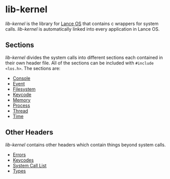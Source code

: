# lib-kernel
*lib-kernel* is the library for [Lance OS](https://github.com/shipsimfan/los-rs) that contains c wrappers for system calls. *lib-kernel* is automatically linked into every application in Lance OS.

## Sections
*lib-kernel* divides the system calls into different sections each contained in their own header file. All of the sections can be included with `#include <los.h>`. The sections are:
 - [Console](console/index.md)
 - [Event](event/index.md)
 - [Filesystem](filesystem/index.md)
 - [Keycode](keycode/index.md)
 - [Memory](memory/index.md)
 - [Process](process/index.md)
 - [Thread](thread/index.md)
 - [Time](time/index.md)

## Other Headers
*lib-kernel* contains other headers which contain things beyond system calls.
 - [Errors](errors.md)
 - [Keycodes](keycode.md)
 - [System Call List](system_call.md)
 - [Types](types.md)
